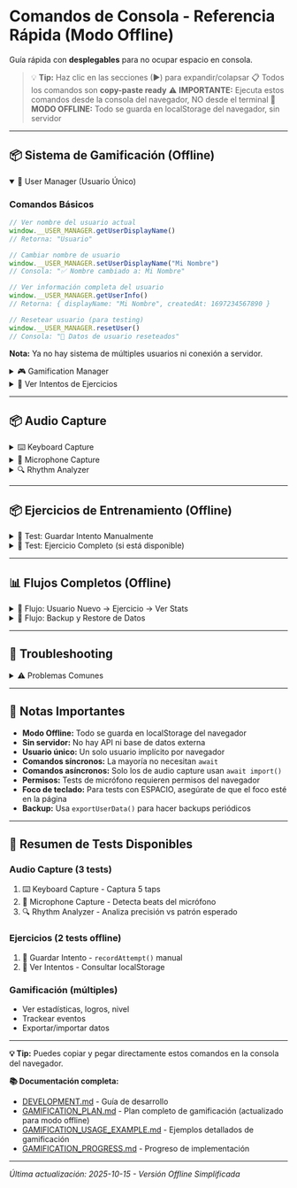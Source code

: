 # Comandos de Consola - Referencia Rápida (Modo Offline)

Guía rápida con **desplegables** para no ocupar espacio en consola.

> 💡 **Tip:** Haz clic en las secciones (▶) para expandir/colapsar
> 📋 Todos los comandos son **copy-paste ready**
> ⚠️ **IMPORTANTE:** Ejecuta estos comandos desde la consola del navegador, NO desde el terminal
> 🔧 **MODO OFFLINE:** Todo se guarda en localStorage del navegador, sin servidor

---

## 📦 Sistema de Gamificación (Offline)

<details open>
<summary>👤 User Manager (Usuario Único)</summary>

### Comandos Básicos

```javascript
// Ver nombre del usuario actual
window.__USER_MANAGER.getUserDisplayName()
// Retorna: "Usuario"

// Cambiar nombre de usuario
window.__USER_MANAGER.setUserDisplayName("Mi Nombre")
// Consola: "✅ Nombre cambiado a: Mi Nombre"

// Ver información completa del usuario
window.__USER_MANAGER.getUserInfo()
// Retorna: { displayName: "Mi Nombre", createdAt: 1697234567890 }

// Resetear usuario (para testing)
window.__USER_MANAGER.resetUser()
// Consola: "🔄 Datos de usuario reseteados"
```

**Nota:** Ya no hay sistema de múltiples usuarios ni conexión a servidor.

</details>

<details>
<summary>🎮 Gamification Manager</summary>

### Estadísticas y Progreso

```javascript
// Ver estadísticas generales
window.__GAMIFICATION.getStats()
// Retorna: { session: {...}, scoring: {...}, achievements: {...}, storage: {...} }

// Ver nivel del usuario
window.__GAMIFICATION.getUserLevel()
// Retorna: { level: 3, currentXP: 850, nextLevelXP: 1000, ... }

// Ver todos los logros
window.__GAMIFICATION.getAchievements()
// Retorna: [{ id: 'first_session', unlocked: true, ... }, ...]

// Ver progreso de un logro específico
window.__GAMIFICATION.getAchievementProgress('combo_master')
// Retorna: { current: 3, target: 5, percentage: 60, ... }
```

### Tracking de Eventos

```javascript
// Trackear evento válido (usar tipos de EVENT_TYPES)
window.__GAMIFICATION.trackEvent('practice_completed', {
  ejercicio_id: 'interval_training',
  puntuacion: 85,
  tiempo: 120
})

// Trackear acción de app
window.__GAMIFICATION.trackAppAction('play_started', {
  duration: 30,
  selection_count: 5
})

// Ver tipos de eventos disponibles:
// practice_started, practice_completed, practice_paused, pattern_played,
// tap_tempo_used, rhythm_matched, perfect_timing, parameter_changed,
// randomization_used, fraction_created, pulse_pattern_created, loop_activated
```

### Gestión de Datos

```javascript
// Exportar todos los datos del usuario (para backup)
const backup = window.__GAMIFICATION.exportUserData()
console.log('Datos exportados:', backup)

// Guardar backup en archivo (copiar JSON y pegarlo en un archivo)
copy(JSON.stringify(backup, null, 2))

// Importar datos desde backup
window.__GAMIFICATION.importUserData(backup)

// Resetear sesión actual (mantiene logros y puntos totales)
window.__GAMIFICATION.resetSession()

// Resetear TODO (¡cuidado!)
window.__GAMIFICATION.resetAll()
```

</details>

<details>
<summary>💾 Ver Intentos de Ejercicios</summary>

### Consultar Intentos Guardados en localStorage

```javascript
// Ver todos los intentos guardados
const attempts = JSON.parse(localStorage.getItem('gamification_exercise_attempts') || '[]')
console.log(`📊 Total intentos: ${attempts.length}`)
console.table(attempts)

// Ver últimos 5 intentos
const last5 = attempts.slice(-5)
console.log('🎯 Últimos 5 intentos:')
console.table(last5)

// Filtrar por tipo de ejercicio
const sequenceAttempts = attempts.filter(a => a.exercise_type.includes('sequence'))
console.log(`🔢 Intentos de secuencia: ${sequenceAttempts.length}`)
console.table(sequenceAttempts)

// Ver mejores scores
const sortedByScore = [...attempts].sort((a, b) => b.score - a.score)
console.log('🏆 Top 5 scores:')
console.table(sortedByScore.slice(0, 5))

// Calcular accuracy promedio
const avgAccuracy = attempts.reduce((sum, a) => sum + a.accuracy, 0) / attempts.length
console.log(`📈 Accuracy promedio: ${avgAccuracy.toFixed(1)}%`)
```

</details>

---

## 📦 Audio Capture

<details>
<summary>⌨️ Keyboard Capture</summary>

### Test 1: Captura Básica de Keyboard

**Descripción:** Captura 5 taps con ESPACIO
**Duración:** ~5 segundos

```javascript
const { createKeyboardCapture } = await import('../../libs/gamification/index.js');

const keyboard = createKeyboardCapture();
console.log('⌨️  Presiona ESPACIO 5 veces...');
keyboard.startRecording();

// Esperar a que termines
await new Promise(resolve => setTimeout(resolve, 10000));

const taps = keyboard.stopRecording();
console.log('✅ Capturados', taps.length, 'taps:', taps);
```

**Resultado esperado:**
- 5 timestamps en milisegundos (números directos, no objetos)
- Diferencias razonables entre taps (ej: 200-1000ms)

</details>

<details>
<summary>🎤 Microphone Capture</summary>

### Test 2: Captura de Micrófono

**Descripción:** Detecta beats del micrófono durante 5 segundos
**Duración:** ~5 segundos
**Requisito:** Permiso de micrófono

```javascript
const { createMicrophoneCapture } = await import('../../libs/gamification/index.js');

const mic = await createMicrophoneCapture({ threshold: 0.3, cooldown: 200 });
console.log('🎤 Golpea cerca del micrófono durante 5 segundos...');

mic.startRecording();
await new Promise(resolve => setTimeout(resolve, 5000));
const beats = mic.stopRecording();

console.log('✅ Detectados', beats.length, 'beats');
console.log('Timestamps:', beats.map(b => Math.round(b.timestamp)));
console.log('Amplitudes:', beats.map(b => b.amplitude.toFixed(2)));

mic.dispose();
```

**Resultado esperado:**
- Beats detectados cuando golpeas fuerte
- Amplitudes > threshold (0.3)
- Cooldown previene detecciones duplicadas

</details>

<details>
<summary>🔍 Rhythm Analyzer</summary>

### Test 3: Análisis de Timing

**Descripción:** Analiza precisión de taps contra patrón esperado
**Duración:** Instantáneo

```javascript
const { createRhythmAnalyzer, fractionsToTimestamps } = await import('../../libs/gamification/index.js');

// Patrón esperado: 4 pulsos a 120 BPM (fracciones: 0, 0.25, 0.5, 0.75)
const expected = fractionsToTimestamps([0, 0.25, 0.5, 0.75], 120);
console.log('⏱️  Patrón esperado (120 BPM):', expected);

// Simular taps del usuario (con pequeños errores)
const userTaps = expected.map(t => t + Math.random() * 50 - 25);
console.log('👤 Taps del usuario:', userTaps.map(Math.round));

// Analizar
const analyzer = createRhythmAnalyzer();
const result = analyzer.compareRhythm(userTaps, expected);

console.log('\n📊 Análisis:');
console.log('  Accuracy:', Math.round(result.accuracy), '%');
console.log('  Avg Error:', Math.round(result.averageError), 'ms');
console.log('  Consistency:', Math.round(result.consistency), '%');
console.log('  Details:', result.details);
```

**Resultado esperado:**
- Accuracy ~95% (errores pequeños)
- Average Error ~10-20ms
- Consistency alta si ritmo regular

</details>

---

## 📦 Ejercicios de Entrenamiento (Offline)

<details>
<summary>🧪 Test: Guardar Intento Manualmente</summary>

**Descripción:** Guardar un intento de ejercicio en localStorage
**Duración:** Instantáneo

```javascript
const { recordAttempt } = await import('../../libs/gamification/index.js');

// Crear un intento de ejemplo
const result = recordAttempt({
  exercise_type: 'sequence-entry_level_1',
  exercise_title: 'Entrada de Secuencia - Nivel 1',
  score: 85,
  accuracy: 92,
  metadata: {
    timing_accuracy: 88,
    consistency: 95,
    taps_count: 2
  }
});

console.log('Resultado:', result);
// Retorna: { success: true, attempt_id: "...", message: "..." }

// Ver intentos guardados
const attempts = JSON.parse(localStorage.getItem('gamification_exercise_attempts') || '[]');
console.log(`Total intentos guardados: ${attempts.length}`);
console.table(attempts.slice(-3)); // Mostrar últimos 3
```

</details>

<details>
<summary>🎯 Test: Ejercicio Completo (si está disponible)</summary>

**Nota:** Los tests de ejercicios completos requieren el módulo `ear-training` que puede no estar disponible en modo offline simplificado.

**Si el módulo está disponible:**

```javascript
// Verificar si ear-training está cargado
if (window.__EAR_TRAINING) {
  console.log('✅ Ear-training modules disponibles');
  console.log('Módulos:', Object.keys(window.__EAR_TRAINING));
} else {
  console.log('❌ Ear-training modules no disponibles (modo offline)');
  console.log('ℹ️  Los ejercicios se pueden ejecutar manualmente usando recordAttempt()');
}
```

</details>

---

## 📊 Flujos Completos (Offline)

<details>
<summary>🔄 Flujo: Usuario Nuevo → Ejercicio → Ver Stats</summary>

```javascript
// 1. Configurar nombre de usuario
window.__USER_MANAGER.setUserDisplayName("Practicante");

// 2. Inicializar gamificación
window.__GAMIFICATION.init('app2');

// 3. Trackear un evento de práctica
window.__GAMIFICATION.trackEvent('practice_started', {
  app_id: 'app2',
  lg_value: 16
});

// 4. Simular un ejercicio y guardar resultado
const { recordAttempt } = await import('../../libs/gamification/index.js');
recordAttempt({
  exercise_type: 'sequence-entry_level_1',
  score: 90,
  accuracy: 95,
  metadata: { duration: 30 }
});

// 5. Ver estadísticas actualizadas
const stats = window.__GAMIFICATION.getStats();
console.log('📊 Estadísticas:', stats);

// 6. Ver nivel del usuario
const level = window.__GAMIFICATION.getUserLevel();
console.log(`🎖️  Nivel ${level.level}: ${level.title}`);

// 7. Ver intentos guardados
const attempts = JSON.parse(localStorage.getItem('gamification_exercise_attempts') || '[]');
console.log(`🎯 Total intentos: ${attempts.length}`);
```

</details>

<details>
<summary>💾 Flujo: Backup y Restore de Datos</summary>

```javascript
// 1. Exportar todos los datos
const backup = window.__GAMIFICATION.exportUserData();

// 2. Copiar al portapapeles (para guardar en archivo)
copy(JSON.stringify(backup, null, 2));
console.log('✅ Backup copiado al portapapeles - pégalo en un archivo .json');

// 3. Simular pérdida de datos (¡CUIDADO!)
// window.__GAMIFICATION.resetAll();

// 4. Restaurar desde backup
// Pega aquí tu backup JSON
const myBackup = {
  "version": "1.0.0",
  "export_date": "2025-10-15T...",
  // ... resto del backup
};

window.__GAMIFICATION.importUserData(myBackup);
console.log('✅ Datos restaurados desde backup');
```

</details>

---

## 🚨 Troubleshooting

<details>
<summary>⚠️ Problemas Comunes</summary>

### Comando retorna Promise

**Problema:**
```javascript
window.__USER_MANAGER.getUserInfo()
// Retorna: Promise { <pending> }
```

**Solución:** Algunos comandos requieren `await`
```javascript
// Si el comando es async
const info = await window.__USER_MANAGER.getUserInfo()
```

---

### LocalStorage lleno

**Problema:** Error "QuotaExceededError" al guardar datos

**Solución:**
```javascript
// Limpiar eventos antiguos
localStorage.removeItem('gamification_events')

// O resetear todo (¡cuidado!)
window.__GAMIFICATION.resetAll()
```

---

### No detecta teclado en ejercicios

**Problema:** No detecta las teclas presionadas

**Solución:**
1. **Hacer clic en la página principal** (fuera de DevTools)
2. Volver a presionar ESPACIO
3. El foco debe estar en la página, no en la consola

---

### "Cannot use import statement outside a module"

**Problema:** Intentando usar `import` en vez de `await import()`

**Solución:**
```javascript
// ❌ MAL
import { ExerciseRunner } from '../../libs/ear-training/index.js';

// ✅ BIEN
const { ExerciseRunner } = await import('../../libs/ear-training/index.js');
```

---

### Micrófono no disponible

**Problema:** Navegador no tiene acceso al micrófono

**Solución:**
1. Permitir acceso al micrófono en el navegador
2. Verificar que el micrófono esté conectado
3. Probar con `navigator.mediaDevices.getUserMedia({ audio: true })`

---

### Datos no persisten entre sesiones

**Problema:** Los datos desaparecen al cerrar el navegador

**Solución:**
- Verificar que localStorage esté habilitado
- No usar modo incógnito/privado
- Verificar configuración del navegador (no bloquear cookies/storage)

</details>

---

## 📝 Notas Importantes

- **Modo Offline:** Todo se guarda en localStorage del navegador
- **Sin servidor:** No hay API ni base de datos externa
- **Usuario único:** Un solo usuario implícito por navegador
- **Comandos síncronos:** La mayoría no necesitan `await`
- **Comandos asíncronos:** Solo los de audio capture usan `await import()`
- **Permisos:** Tests de micrófono requieren permisos del navegador
- **Foco de teclado:** Para tests con ESPACIO, asegúrate de que el foco esté en la página
- **Backup:** Usa `exportUserData()` para hacer backups periódicos

---

## 🎯 Resumen de Tests Disponibles

### Audio Capture (3 tests)
1. ⌨️ Keyboard Capture - Captura 5 taps
2. 🎤 Microphone Capture - Detecta beats del micrófono
3. 🔍 Rhythm Analyzer - Analiza precisión vs patrón esperado

### Ejercicios (2 tests offline)
1. 🧪 Guardar Intento - `recordAttempt()` manual
2. 💾 Ver Intentos - Consultar localStorage

### Gamificación (múltiples)
- Ver estadísticas, logros, nivel
- Trackear eventos
- Exportar/importar datos

---

**💡 Tip:** Puedes copiar y pegar directamente estos comandos en la consola del navegador.

**📚 Documentación completa:**
- [DEVELOPMENT.md](DEVELOPMENT.md) - Guía de desarrollo
- [GAMIFICATION_PLAN.md](GAMIFICATION_PLAN.md) - Plan completo de gamificación (actualizado para modo offline)
- [GAMIFICATION_USAGE_EXAMPLE.md](GAMIFICATION_USAGE_EXAMPLE.md) - Ejemplos detallados de gamificación
- [GAMIFICATION_PROGRESS.md](GAMIFICATION_PROGRESS.md) - Progreso de implementación

---

*Última actualización: 2025-10-15 - Versión Offline Simplificada*
